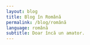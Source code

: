 ```yaml
---
layout: blog
title: Blog în Română
permalink: /blog/română
language: română
subtitle: Doar încă un amator.
---
```


